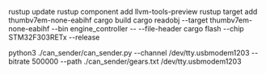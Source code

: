 rustup update
rustup component add llvm-tools-preview
rustup target add thumbv7em-none-eabihf
cargo build
cargo readobj --target thumbv7em-none-eabihf --bin engine_controller -- --file-header
cargo flash --chip STM32F303RETx --release

python3 ./can_sender/can_sender.py --channel /dev/tty.usbmodem1203 --bitrate 500000 --path ./can_sender/gears.txt
/dev/tty.usbmodem1203
